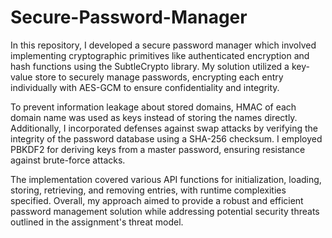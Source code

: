 # Secure-Password-Manager

In this repository, I developed a secure password manager which involved implementing cryptographic primitives like authenticated encryption and hash functions using the SubtleCrypto library. My solution utilized a key-value store to securely manage passwords, encrypting each entry individually with AES-GCM to ensure confidentiality and integrity. 

To prevent information leakage about stored domains, HMAC of each domain name was used as keys instead of storing the names directly. Additionally, I incorporated defenses against swap attacks by verifying the integrity of the password database using a SHA-256 checksum. I employed PBKDF2 for deriving keys from a master password, ensuring resistance against brute-force attacks. 

The implementation covered various API functions for initialization, loading, storing, retrieving, and removing entries, with runtime complexities specified. Overall, my approach aimed to provide a robust and efficient password management solution while addressing potential security threats outlined in the assignment's threat model.

